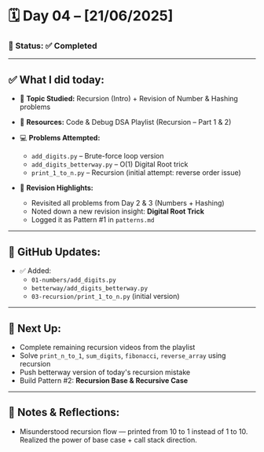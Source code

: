 # 🗓️ Day 04 – [21/06/2025]

### 📍 Status: ✅ Completed

---

## ✅ What I did today:

* 📌 **Topic Studied:** Recursion (Intro) + Revision of Number & Hashing problems
* 📘 **Resources:** Code & Debug DSA Playlist (Recursion – Part 1 & 2)

* 💻 **Problems Attempted:**

  * `add_digits.py` – Brute-force loop version
  * `add_digits_betterway.py` – O(1) Digital Root trick
  * `print_1_to_n.py` – Recursion (initial attempt: reverse order issue)

* 🔁 **Revision Highlights:**
  * Revisited all problems from Day 2 & 3 (Numbers + Hashing)
  * Noted down a new revision insight: **Digital Root Trick**
  * Logged it as Pattern #1 in `patterns.md`

---

## 📁 GitHub Updates:

* ✅ Added:  
  * `01-numbers/add_digits.py`
  * `betterway/add_digits_betterway.py`
  * `03-recursion/print_1_to_n.py` (initial version)

---

## 🔄 Next Up:

* Complete remaining recursion videos from the playlist
* Solve `print_n_to_1`, `sum_digits`, `fibonacci`, `reverse_array` using recursion
* Push betterway version of today's recursion mistake
* Build Pattern #2: **Recursion Base & Recursive Case**

---

## 📝 Notes & Reflections:

* Misunderstood recursion flow — printed from 10 to 1 instead of 1 to 10. Realized the power of base case + call stack direction.
